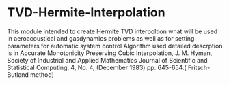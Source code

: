 # TVD-Hermite-Interpolation
This module intended to create Hermite TVD interpoltion what will be used in aeroacoustical and gasdynamics problems 
as well as for setting parameters for automatic system control
Algorithm used detailed descrption is in Accurate Monotonicity Preserving Cubic Interpolation,   J. M. Hyman, Society of Industrial and Applied Mathematics Journal of Scientific and Statistical Computing, 4, No. 4, (December 1983) pp. 645-654.( Fritsch-Butland method)
